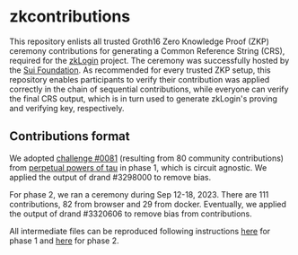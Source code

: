 # zkcontributions

This repository enlists all trusted Groth16 Zero Knowledge Proof (ZKP) ceremony contributions for generating a Common Reference String (CRS), required for the [zkLogin](https://sui.io/zklogin) project. The ceremony was successfully hosted by the [Sui Foundation](https://sui.io/about). As recommended for every trusted ZKP setup, this repository enables participants to verify their contribution was applied correctly in the chain of sequential contributions, while everyone can verify the final CRS output, which is in turn used to generate zkLogin's proving and verifying key, respectively.

## Contributions format

We adopted [challenge #0081](https://pse-trusted-setup-ppot.s3.eu-central-1.amazonaws.com/challenge_0081) (resulting from 80 community contributions) from [perpetual powers of tau](https://github.com/privacy-scaling-explorations/perpetualpowersoftau/tree/master/0080_carter_response) in phase 1, which is circuit agnostic.
We applied the output of drand #3298000 to remove bias.

For phase 2, we ran a ceremony during Sep 12-18, 2023.
There are 111 contributions, 82 from browser and 29 from docker.
Eventually, we applied the output of drand #3320606 to remove bias from contributions.


All intermediate files can be reproduced following instructions [here](./phase1/README.md) for phase 1 and [here](./phase2/README.md) for phase 2.
